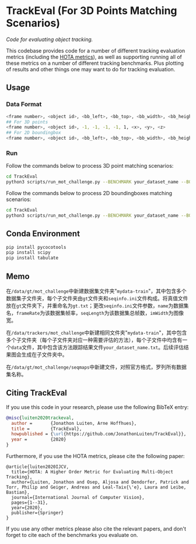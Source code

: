 
# TrackEval (For 3D Points Matching Scenarios)
*Code for evaluating object tracking.*

This codebase provides code for a number of different tracking evaluation metrics (including the [HOTA metrics](https://link.springer.com/article/10.1007/s11263-020-01375-2)), as well as supporting running all of these metrics on a number of different tracking benchmarks. Plus plotting of results and other things one may want to do for tracking evaluation.

## Usage
### Data Format
```bash
<frame number>, <object id>, <bb_left>, <bb_top>, <bb_width>, <bb_height>, <confidence>, <x>, <y>, <z>
## For 3D points
<frame number>, <object id>, -1, -1, -1, -1, 1, <x>, <y>, <z>
## For 2D boundingbox
<frame number>, <object id>, <bb_left>, <bb_top>, <bb_width>, <bb_height>, -1, 1, -1, -1
```
### Run
Follow the commands below to process 3D point matching scenarios:
```bash
cd TrackEval
python3 scripts/run_mot_challenge.py --BENCHMARK your_dataset_name --BOUNDINGBOX False 
```
Follow the commands below to process 2D boundingboxes matching scenarios:
```bash
cd TrackEval
python3 scripts/run_mot_challenge.py --BENCHMARK your_dataset_name --BOUNDINGBOX True 
```

## Conda Environment
```bash
pip install pycocotools
pip install scipy
pip install tabulate
```

## Memo
在`/data/gt/mot_challenge`中新建数据集文件夹"`mydata-train`"，其中包含多个数据集子文件夹，每个子文件夹由`gt`文件夹和`seqinfo.ini`文件构成。将真值文件放在`gt`文件夹下，并重命名为`gt.txt`；更改`seqinfo.ini`文件参数，`name`为数据集名，`frameRate`为该数据集帧率，`seqLength`为该数据集总帧数，`imWidth`为图像宽。

在`/data/trackers/mot_challenge`中新建相同文件夹"`mydata-train`"，其中包含多个子文件夹（每个子文件夹对应一种需要评估的方法），每个子文件中均含有一个`data`文件，其中包含该方法跟踪结果文件`your_dataset_name.txt`。后续评估结果图会生成在子文件夹中。

在`/data/gt/mot_challenge/seqmaps`中新建文件，对照官方格式，罗列所有数据集名称。

## Citing TrackEval

If you use this code in your research, please use the following BibTeX entry:

```BibTeX
@misc{luiten2020trackeval,
  author =       {Jonathon Luiten, Arne Hoffhues},
  title =        {TrackEval},
  howpublished = {\url{https://github.com/JonathonLuiten/TrackEval}},
  year =         {2020}
}
```

Furthermore, if you use the HOTA metrics, please cite the following paper:

```
@article{luiten2020IJCV,
  title={HOTA: A Higher Order Metric for Evaluating Multi-Object Tracking},
  author={Luiten, Jonathon and Osep, Aljosa and Dendorfer, Patrick and Torr, Philip and Geiger, Andreas and Leal-Taix{\'e}, Laura and Leibe, Bastian},
  journal={International Journal of Computer Vision},
  pages={1--31},
  year={2020},
  publisher={Springer}
}
```

If you use any other metrics please also cite the relevant papers, and don't forget to cite each of the benchmarks you evaluate on.
